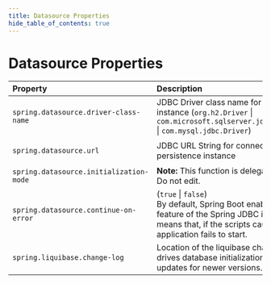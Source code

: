 ```yaml
---
title: Datasource Properties
hide_table_of_contents: true
---
```


# Datasource Properties

| Property | Description | Default Value |
| :--- | :--- | :--- |
| `spring.datasource.driver-class-name` | JDBC Driver class name for the persistence instance (`org.h2.Driver` &#124; `com.microsoft.sqlserver.jdbc.SQLServerDriver` &#124; `com.mysql.jdbc.Driver`) | `org.h2.Driver` |
| `spring.datasource.url` | JDBC URL String for connection to the persistence instance | `jdbc:h2:{sharedDataPath}/embedded/data/h2; DB_CLOSE_ON_EXIT=FALSE` |
| `spring.datasource.initialization-mode` | **Note:** This function is delegated to liquibase. Do not edit. | `never` |
| `spring.datasource.continue-on-error` | (`true` &#124; `false`)<br /> By default, Spring Boot enables the fail-fast feature of the Spring JDBC initializer. This means that, if the scripts cause exceptions, the application fails to start. | `false` |
| `spring.liquibase.change-log` | Location of the liquibase change-log, which drives database initialization and database updates for newer versions. | `classpath:db.changelog-master.xml` |

